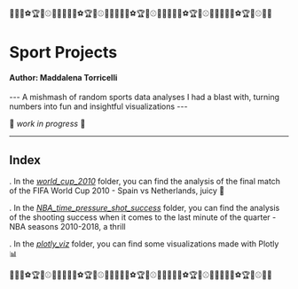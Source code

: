 🏀🎾🥎⚽🏆🏉⚾🏈🏐🏀🎾🥎⚽🏆🏉⚾🏈🏐🏀🎾🥎⚽🏆🏉⚾🏈🏐🏀🎾🥎⚽🏆🏉⚾🏈🏐🏀🎾🥎⚽🏆🏉⚾🏈🏐
# Sport Projects
#### Author: Maddalena Torricelli
--- A mishmash of random sports data analyses I had a blast with, turning numbers into fun and insightful visualizations ---

:construction_worker: *work in progress* :construction_worker:

---

## Index

. In the [*world_cup_2010*](./world_cup_2010) folder, you can find the analysis of the final match of the FIFA World Cup 2010 - Spain vs Netherlands, juicy 🍇

. In the [*NBA_time_pressure_shot_success*](./NBA_time_pressure_shot_success) folder, you can find the analysis of the shooting success when it comes to the last minute of the quarter - NBA seasons 2010-2018, a thrill 

. In the [*plotly_viz*](./plotly_viz) folder, you can find some visualizations made with Plotly 📊


🏀🎾🥎⚽🏆🏉⚾🏈🏐🏀🎾🥎⚽🏆🏉⚾🏈🏐🏀🎾🥎⚽🏆🏉⚾🏈🏐🏀🎾🥎⚽🏆🏉⚾🏈🏐🏀🎾🥎⚽🏆🏉⚾🏈🏐

